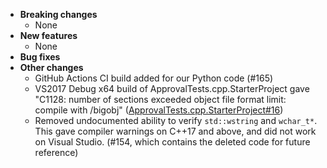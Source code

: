 <!-- See the [v.x.y.z milestone](https://github.com/approvals/ApprovalTests.cpp/milestone/__MILESTONE_NUMBER__?closed=1) for the full list of changes. -->

* **Breaking changes**
    * None
* **New features**
    * None
* **Bug fixes**
* **Other changes**
  * GitHub Actions CI build added for our Python code (#165)
  * VS2017 Debug x64 build of ApprovalTests.cpp.StarterProject gave "C1128: number of sections exceeded object file
    format limit: compile with
    /bigobj" ([ApprovalTests.cpp.StarterProject#16](https://github.com/approvals/ApprovalTests.cpp.StarterProject/issues/16))
  * Removed undocumented ability to verify `std::wstring` and `wchar_t*`. This gave compiler warnings on C++17 and above, and did not work on Visual Studio. (#154, which contains the deleted code for future reference)